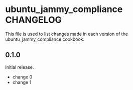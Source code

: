 # ubuntu_jammy_compliance CHANGELOG

This file is used to list changes made in each version of the ubuntu_jammy_compliance cookbook.

## 0.1.0

Initial release.

- change 0
- change 1

